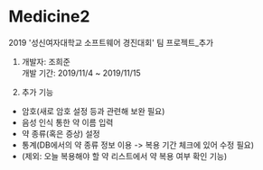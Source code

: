 # Medicine2
2019 '성신여자대학교 소프트웨어 경진대회' 팀 프로젝트_추가

1. 개발자: 조희준\
   개발 기간: 2019/11/4 ~ 2019/11/15
   
2. 추가 기능
- 암호(새로 암호 설정 등과 관련해 보완 필요)
- 음성 인식 통한 약 이름 입력
- 약 종류(혹은 증상) 설정 
- 통계(DB에서의 약 종류 정보 이용 -> 복용 기간 체크에 있어 수정 필요)
- (제외: 오늘 복용해야 할 약 리스트에서 약 복용 여부 확인 기능)
